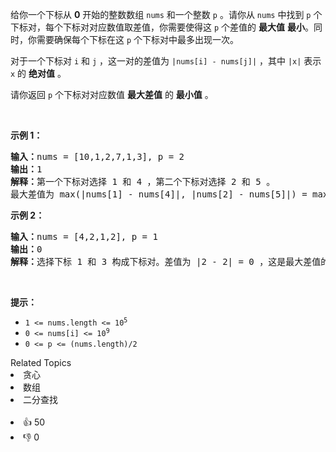 <p>给你一个下标从 <strong>0</strong>&nbsp;开始的整数数组&nbsp;<code>nums</code>&nbsp;和一个整数&nbsp;<code>p</code>&nbsp;。请你从&nbsp;<code>nums</code>&nbsp;中找到&nbsp;<code>p</code> 个下标对，每个下标对对应数值取差值，你需要使得这 <code>p</code> 个差值的&nbsp;<strong>最大值</strong>&nbsp;<strong>最小</strong>。同时，你需要确保每个下标在这&nbsp;<code>p</code>&nbsp;个下标对中最多出现一次。</p>

<p>对于一个下标对&nbsp;<code>i</code>&nbsp;和&nbsp;<code>j</code>&nbsp;，这一对的差值为&nbsp;<code>|nums[i] - nums[j]|</code>&nbsp;，其中&nbsp;<code>|x|</code>&nbsp;表示 <code>x</code>&nbsp;的 <strong>绝对值</strong>&nbsp;。</p>

<p>请你返回 <code>p</code>&nbsp;个下标对对应数值 <strong>最大差值</strong>&nbsp;的 <strong>最小值</strong>&nbsp;。</p>

<p>&nbsp;</p>

<p><strong>示例 1：</strong></p>

<pre>
<b>输入：</b>nums = [10,1,2,7,1,3], p = 2
<b>输出：</b>1
<b>解释：</b>第一个下标对选择 1 和 4 ，第二个下标对选择 2 和 5 。
最大差值为 max(|nums[1] - nums[4]|, |nums[2] - nums[5]|) = max(0, 1) = 1 。所以我们返回 1 。
</pre>

<p><strong>示例 2：</strong></p>

<pre>
<b>输入：</b>nums = [4,2,1,2], p = 1
<b>输出：</b>0
<b>解释：</b>选择下标 1 和 3 构成下标对。差值为 |2 - 2| = 0 ，这是最大差值的最小值。
</pre>

<p>&nbsp;</p>

<p><strong>提示：</strong></p>

<ul> 
 <li><code>1 &lt;= nums.length &lt;= 10<sup>5</sup></code></li> 
 <li><code>0 &lt;= nums[i] &lt;= 10<sup>9</sup></code></li> 
 <li><code>0 &lt;= p &lt;= (nums.length)/2</code></li> 
</ul>

<div><div>Related Topics</div><div><li>贪心</li><li>数组</li><li>二分查找</li></div></div><br><div><li>👍 50</li><li>👎 0</li></div>